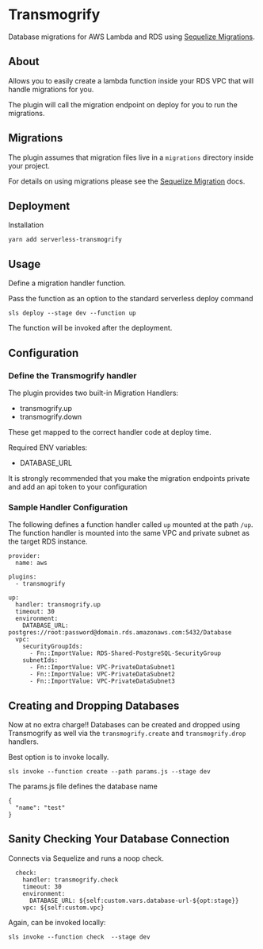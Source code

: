 # Transmogrify

Database migrations for AWS Lambda and RDS using [Sequelize Migrations](http://docs.sequelizejs.com/manual/tutorial/migrations.html).

## About

Allows you to easily create a lambda function inside your RDS VPC that will handle migrations for you.

The plugin will call the migration endpoint on deploy for you to run the migrations.

## Migrations

The plugin assumes that migration files live in a `migrations` directory inside your project.

For details on using migrations please see the [Sequelize Migration](http://docs.sequelizejs.com/manual/tutorial/migrations.html) docs.


## Deployment

Installation

```
yarn add serverless-transmogrify
```

## Usage

Define a migration handler function.

Pass the function as an option to the standard serverless deploy command

```
sls deploy --stage dev --function up
```

The function will be invoked after the deployment.  


## Configuration


### Define the Transmogrify handler

The plugin provides two built-in Migration Handlers:

- transmogrify.up
- transmogrify.down

These get mapped to the correct handler code at deploy time.

Required ENV variables:

- DATABASE_URL

It is strongly recommended that you make the migration endpoints private and add an api token to your configuration

### Sample Handler Configuration

The following defines a function handler called `up` mounted at the path `/up`.
The function handler is mounted into the same VPC and private subnet as the target RDS instance.

```
provider:
  name: aws

plugins:
  - transmogrify

up:
  handler: transmogrify.up
  timeout: 30
  environment:
    DATABASE_URL: postgres://root:password@domain.rds.amazonaws.com:5432/Database
  vpc:
    securityGroupIds:
      - Fn::ImportValue: RDS-Shared-PostgreSQL-SecurityGroup
    subnetIds:
      - Fn::ImportValue: VPC-PrivateDataSubnet1
      - Fn::ImportValue: VPC-PrivateDataSubnet2
      - Fn::ImportValue: VPC-PrivateDataSubnet3
```



## Creating and Dropping Databases

Now at no extra charge!!
Databases can be created and dropped using Transmogrify as well via the `transmogrify.create` and `transmogrify.drop` handlers.

Best option is to invoke locally.

```
sls invoke --function create --path params.js --stage dev
```


The params.js file defines the database name
```
{
  "name": "test"
}
```



## Sanity Checking Your Database Connection

Connects via Sequelize and runs a noop check.

```
  check:
    handler: transmogrify.check
    timeout: 30
    environment:
      DATABASE_URL: ${self:custom.vars.database-url-${opt:stage}}
    vpc: ${self:custom.vpc}

```

Again, can be invoked locally:

```
sls invoke --function check  --stage dev
```
